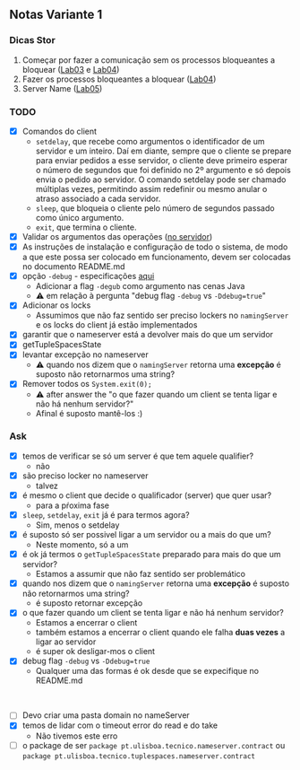 ## Notas Variante 1

### Dicas Stor

1. Começar por fazer a comunicação sem os processos bloqueantes a bloquear ([Lab03](https://tecnico-distsys.github.io/03-rpc/index.html) e [Lab04](https://tecnico-distsys.github.io/04-rpc-error/index.html))
2. Fazer os processos bloqueantes a bloquear ([Lab04](https://tecnico-distsys.github.io/04-rpc-error/index.html))
3. Server Name ([Lab05](https://tecnico-distsys.github.io/05-grpc-multilanguage/index.html))

### TODO

- [X] Comandos do client
  - `setdelay`, que recebe como argumentos o identificador de um servidor e um inteiro. Daí em diante, sempre que o cliente se prepare para enviar pedidos a esse servidor, o cliente deve primeiro esperar o número de segundos que foi definido no 2º argumento e só depois envia o pedido ao servidor. O comando setdelay pode ser chamado múltiplas vezes, permitindo assim redefinir ou mesmo anular o atraso associado a cada servidor.
  - `sleep`, que bloqueia o cliente pelo número de segundos passado como único argumento.
  - `exit`, que termina o cliente.
- [X] Validar os argumentos das operações ([no servidor](https://github.com/tecnico-distsys/TupleSpaces/blob/master/tuplespaces.md#valida%C3%A7%C3%B5es))
- [X] As instruções de instalação e configuração de todo o sistema, de modo a que este possa ser colocado em funcionamento, devem ser colocadas no documento README.md
- [X] opção `-debug` - especificações [aqui](https://github.com/tecnico-distsys/TupleSpaces/blob/master/tuplespaces.md#op%C3%A7%C3%A3o-de-debug)
  - Adicionar a flag `-degub` como argumento nas cenas Java
  - :warning: em relação à pergunta "debug flag `-debug` vs `-Ddebug=true`"
- [X] Adicionar os locks
  - Assumimos que não faz sentido ser preciso lockers no `namingServer` e os locks do client já estão implementados
- [X] garantir que o nameserver está a devolver mais do que um servidor
- [X] getTupleSpacesState
- [X] levantar excepção no nameserver
  - :warning: quando nos dizem que o `namingServer` retorna uma **excepção** é suposto não retornarmos uma string?
- [X] Remover todos os `System.exit(0);` 
  - :warning: after answer the "o que fazer quando um client se tenta ligar e não há nenhum servidor?"
  - Afinal é suposto mantê-los :)

### Ask

- [X] temos de verificar se só um server é que tem aquele qualifier?
  - não
- [X] são preciso locker no nameserver
  - talvez
- [X] é mesmo o client que decide o qualificador (server) que quer usar?
  - para a pŕoxima fase
- [X] `sleep`, `setdelay`, `exit` já é para termos agora?
  - Sim, menos o setdelay
- [X] é suposto só ser possivel ligar a um servidor ou a mais do que um?
  - Neste momento, só a um
- [X] é ok já termos o `getTupleSpacesState` preparado para mais do que um servidor?
  - Estamos a assumir que não faz sentido ser problemático
- [X] quando nos dizem que o `namingServer` retorna uma **excepção** é suposto não retornarmos uma string?
  - é suposto retornar excepção
- [X] o que fazer quando um client se tenta ligar e não há nenhum servidor?
  - Estamos a encerrar o client
  - também estamos a encerrar o client quando ele falha **duas vezes** a ligar ao servidor
  - é super ok desligar-mos o client
- [X] debug flag `-debug` vs `-Ddebug=true`
  - Qualquer uma das formas é ok desde que se expecifique no README.md

<br>

- [ ] Devo criar uma pasta domain no nameServer
- [X] temos de lidar com o timeout error do read e do take
  - Não tivemos este erro
- [ ] o package de ser `package pt.ulisboa.tecnico.nameserver.contract` ou `package pt.ulisboa.tecnico.tuplespaces.nameserver.contract`
